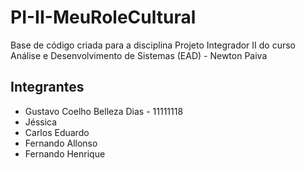 # PI-II-MeuRoleCultural
Base de código criada para a disciplina Projeto Integrador II do curso Análise e Desenvolvimento de Sistemas (EAD) - Newton Paiva

## Integrantes
- Gustavo Coelho Belleza Dias - 11111118
- Jéssica
- Carlos Eduardo
- Fernando Allonso
- Fernando Henrique
